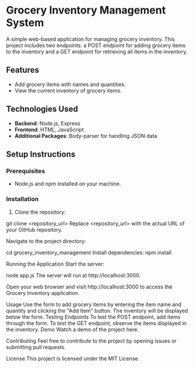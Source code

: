 # Grocery Inventory Management System

A simple web-based application for managing grocery inventory. This project includes two endpoints: a POST endpoint for adding grocery items to the inventory and a GET endpoint for retrieving all items in the inventory.

## Features

- Add grocery items with names and quantities.
- View the current inventory of grocery items.

## Technologies Used

- **Backend**: Node.js, Express
- **Frontend**: HTML, JavaScript
- **Additional Packages**: Body-parser for handling JSON data

## Setup Instructions

### Prerequisites

- Node.js and npm installed on your machine.

### Installation

1. Clone the repository:

git clone <repository_url>
Replace <repository_url> with the actual URL of your GitHub repository.

Navigate to the project directory:

cd grocery_inventory_management
Install dependencies:
npm install

Running the Application
Start the server:

node app.js
The server will run at http://localhost:3000.

Open your web browser and visit http://localhost:3000 to access the Grocery Inventory application.

Usage
Use the form to add grocery items by entering the item name and quantity and clicking the "Add Item" button.
The inventory will be displayed below the form.
Testing Endpoints
To test the POST endpoint, add items through the form.
To test the GET endpoint, observe the items displayed in the inventory.
Demo
Watch a demo of the project here.

Contributing
Feel free to contribute to the project by opening issues or submitting pull requests.

License
This project is licensed under the MIT License.
